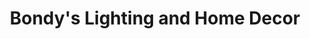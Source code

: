 ---
title: "Bondy's Lighting and Home Decor"
url: /southgate/bondys-lighting-and-home-decor/
shop: lamps
---